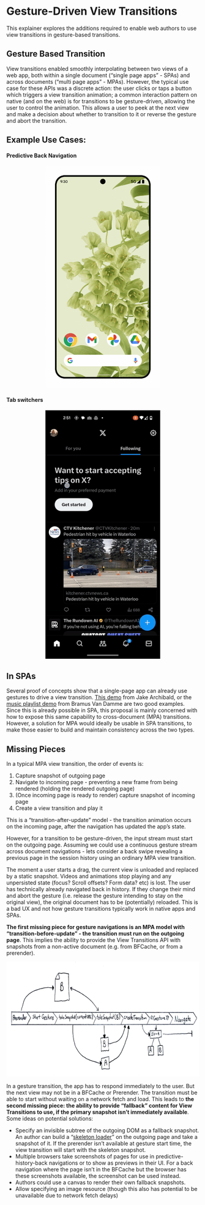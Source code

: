# Gesture-Driven View Transitions

This explainer explores the additions required to enable web authors to use view
transitions in gesture-based transitions.

## Gesture Based Transition

View transitions enabled smoothly interpolating between two views of a web app,
both within a single document (“single page apps” - SPAs) and across documents
(“multi page apps” - MPAs). However, the typical use case for these APIs was a
discrete action: the user clicks or taps a button which triggers a view
transition animation; a common interaction pattern on native (and on the web) is
for transitions to be gesture-driven, allowing the user to control the
animation. This allows a user to peek at the next view and make a decision about
whether to transition to it or reverse the gesture and abort the transition.

## Example Use Cases:

#### Predictive Back Navigation
<p align="center">
<img alt="Example showing the use of a gesture which shows the user a preview of what
happens when executing the back action in Android" src="example-predictive-back.gif" width="300">
</p>

<!--
#### Infinite carousels
TODO
-->

#### Tab switchers
<p align="center">
<img alt="Example showing swiping between tabs of an app" src="example-twitter.gif" width="300">
</p>

## In SPAs

Several proof of concepts show that a single-page app can already use gestures
to drive a view transition. [This demo](https://simple-set-demos.glitch.me/gesture/)
from Jake Archibald, or the [music playlist demo](https://twitter.com/bramus/status/1749461824817311947)
from Bramus Van Damme are two good examples. Since this is already possible in
SPA, this proposal is mainly concerned with how to expose this same capability
to cross-document (MPA) transitions. However, a solution for MPA would ideally
be usable in SPA transitions, to make those easier to build and maintain
consistency across the two types.

## Missing Pieces

In a typical MPA view transition, the order of events is:

1. Capture snapshot of outgoing page
2. Navigate to incoming page - preventing a new frame from being rendered (holding the rendered outgoing page)
3. (Once incoming page is ready to render) capture snapshot of incoming page
4. Create a view transition and play it

This is a “transition-after-update” model -  the transition animation occurs on
the incoming page, after the navigation has updated the app’s state. 


However, for a transition to be gesture-driven, the input stream must start on
the outgoing page. Assuming we could use a continuous gesture stream across
document navigations - lets consider a back swipe revealing a previous page
in the session history using an ordinary MPA view transition.

The moment a user starts a drag, the current view is unloaded and replaced by a
static snapshot. Videos and animations stop playing and any unpersisted state
(focus? Scroll offsets? Form data? etc) is lost. The user has technically already
navigated back in history. If they change their mind and abort the gesture (i.e.
release the gesture intending to stay on the original view), the original
document has to be (potentially) reloaded. This is a bad UX and not how gesture
transitions typically work in native apps and SPAs.

**The first missing piece for gesture navigations is an MPA model with
“transition-before-update” - the transition must run on the outgoing page**. This
implies the ability to provide the View Transitions API with snapshots from a
non-active document (e.g. from BFCache, or from a prerender).  

<p align="center">
<img alt="A diagram showing the above steps of a cross-document view transition" src="diagram.jpg" height="300">
</p>


In a gesture transition, the app has to respond immediately to the user. But the
next view may not be in a BFCache or Prerender. The transition must be able to
start without waiting on a network fetch and load. This leads to **the second
missing piece: the ability to provide “fallback” content for View Transitions to
use, if the primary snapshot isn’t immediately available**. Some ideas on
potential solutions:

* Specify an invisible subtree of the outgoing DOM as a fallback snapshot. An
  author can build a “[skeleton loader](https://m3.material.io/styles/motion/transitions/transition-patterns#f7ff608a-087d-4a4e-9e83-f1af69184487)”
  on the outgoing page and take a snapshot of it. If the prerender isn’t
  available at gesture start time, the view transition will start with the
  skeleton snapshot.
* Multiple browsers take screenshots of pages for use in
  predictive-history-back navigations or to show as previews in their UI. For a
  back navigation where the page isn’t in the BFCache but the browser has these
  screenshots available, the screenshot can be used instead.
* Authors could use a canvas to render their own fallback snapshots.
* Allow specifying an image resource (though this also has potential to be unavailable
  due to network fetch delays)



